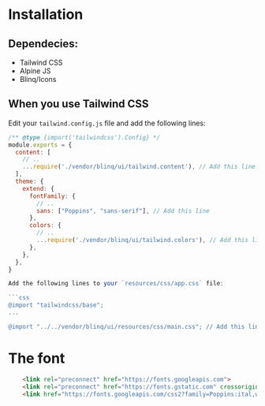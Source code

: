 # Installation

## Dependecies:
- Tailwind CSS
- Alpine JS
- Blinq/Icons

## When you use Tailwind CSS

Edit your `tailwind.config.js` file and add the following lines:

```js
/** @type {import('tailwindcss').Config} */
module.exports = {
  content: [
    // ..
    ...require('./vendor/blinq/ui/tailwind.content'), // Add this line
  ],
  theme: {
    extend: {
      fontFamily: {
        // ..
        sans: ["Poppins", "sans-serif"], // Add this line
      },
      colors: {
        // ..
        ...require('./vendor/blinq/ui/tailwind.colors'), // Add this line
      },
    },
  },
}

Add the following lines to your `resources/css/app.css` file:

```css
@import "tailwindcss/base";
...

@import "../../vendor/blinq/ui/resources/css/main.css"; // Add this line

```

# The font
```html
    <link rel="preconnect" href="https://fonts.googleapis.com">
    <link rel="preconnect" href="https://fonts.gstatic.com" crossorigin>
    <link href="https://fonts.googleapis.com/css2?family=Poppins:ital,wght@0,400;0,600;0,700;1,400;1,600;1,700&display=swap" rel="stylesheet">
```



